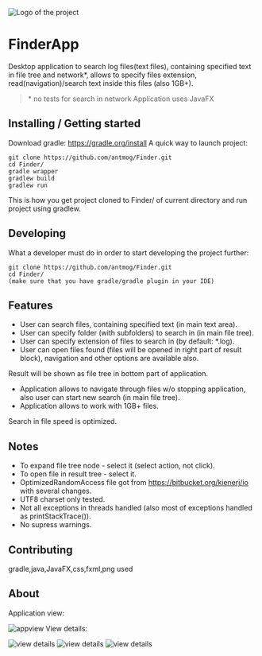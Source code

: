 ![Logo of the project](https://lh4.googleusercontent.com/jMMn2i2lQv9cNeEmH-BKEdI9irUGCcsSA5Fx5TZ68MdT1Z0AXkCadXunA8aYhxVLFD1P38KcobikxFA=w1504-h871)
# FinderApp

Desktop application to search log files(text files), containing specified text in file tree and network*, allows to specify files extension, read(navigation)/search text inside this files (also 1GB+).
> \* no tests for search in network
> Application uses JavaFX


## Installing / Getting started
Download gradle: https://gradle.org/install
A quick way to launch project:

```shell
git clone https://github.com/antmog/Finder.git
cd Finder/
gradle wrapper
gradlew build
gradlew run
```

This is how you get project cloned to Finder/ of current directory and run project using gradlew.

## Developing

What a developer must do in order to start developing
the project further:

```shell
git clone https://github.com/antmog/Finder.git
cd Finder/
(make sure that you have gradle/gradle plugin in your IDE)
```

## Features
* User can search files, containing specified text (in main text area).
* User can specify folder (with subfolders) to search in (in main file tree).
* User can specify extension of files to search in (by default: *.log).
* User can open files found (files will be opened in right part of result block), navigation and other options are available also.

Result will be shown as file tree in bottom part of application. 

* Application allows to navigate through files w/o stopping application, also user can start new search (in main file tree).
* Application allows to work with 1GB+ files.

Search in file speed is optimized.

## Notes
* To expand file tree node - select it (select action, not click).
* To open file in result tree - select it.
* OptimizedRandomAccess file got from https://bitbucket.org/kienerj/io with several changes.
* UTF8 charset only tested.
* Not all exceptions in threads handled (also most of exceptions handled as printStackTrace()).
* No supress warnings.

## Contributing

gradle,java,JavaFX,css,fxml,png used

## About 
Application view:

![appview](https://lh4.googleusercontent.com/hZ65TkQ82vRhEVNLhYWdBGF6874J2OJeCTmd9i8NDTL2_UZ9t2WiLyW5Vnk6d_RJRwk_bv91pWnPL6w=w1187-h822-rw)
View details:

![view details](https://lh4.googleusercontent.com/8uyKMN_8ssYZ4-DIsnu31pTn76T4vfzFT6XfE0dLABakDPfH-CSKTB604klmNvLZRJTmL0rZKSzjY-c=w1824-h822-rw)
![view details](https://lh5.googleusercontent.com/HOUxy9CIhNmrUFYbsCK6VKpo1skbyIdxgQFpTgJ2MZldKaTlY4iDcwdBia2T0zBmJcg_uiLH9OFy7Go=w1824-h822)
![view details](https://lh4.googleusercontent.com/eTR-_eRE93kbHqS8-GdwQRayG7W58FSAldBher0hG9gYpVgsGttAmsQJkALkqXsdDFES4hMf5hujREM=w1824-h822-rw)
